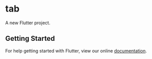 # tab

A new Flutter project.

## Getting Started

For help getting started with Flutter, view our online
[documentation](http://flutter.io/).
